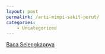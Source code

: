 ```yaml
---
layout: post
permalink: /arti-mimpi-sakit-perut/
categories:
    - Uncategorized
---
```


[Baca Selengkapnya](/04)
